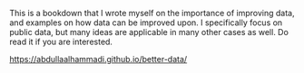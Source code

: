 This is a bookdown that I wrote myself on the importance of improving data, and examples on how data can be improved upon. I specifically focus on public data, but many ideas are applicable in many other cases as well. Do read it if you are interested.

https://abdullaalhammadi.github.io/better-data/
